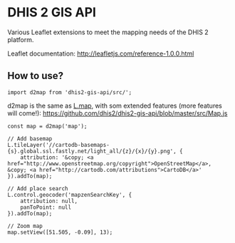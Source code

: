 # DHIS 2 GIS API
Various Leaflet extensions to meet the mapping needs of the DHIS 2 platform. 

Leaflet documentation:
http://leafletjs.com/reference-1.0.0.html

## How to use? 

```
import d2map from 'dhis2-gis-api/src/';
```

d2map is the same as [L.map](http://leafletjs.com/reference.html#map-class), with som extended features (more features will come!):
https://github.com/dhis2/dhis2-gis-api/blob/master/src/Map.js

```
const map = d2map('map');

// Add basemap
L.tileLayer('//cartodb-basemaps-{s}.global.ssl.fastly.net/light_all/{z}/{x}/{y}.png', {
    attribution: '&copy; <a href="http://www.openstreetmap.org/copyright">OpenStreetMap</a>, &copy; <a href="http://cartodb.com/attributions">CartoDB</a>'
}).addTo(map);

// Add place search
L.control.geocoder('mapzenSearchKey', {
    attribution: null,
    panToPoint: null
}).addTo(map);

// Zoom map
map.setView([51.505, -0.09], 13);
```
